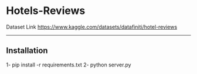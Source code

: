 # Hotels-Reviews
Dataset Link https://www.kaggle.com/datasets/datafiniti/hotel-reviews

------------
Installation
------------
1- pip install -r requirements.txt
2- python server.py

